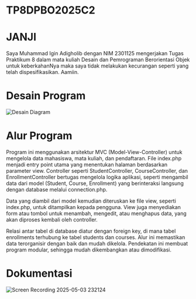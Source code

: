 # TP8DPBO2025C2

# JANJI
Saya Muhammad Igin Adigholib dengan NIM 2301125 mengerjakan Tugas Praktikum 8 dalam mata kuliah Desain dan Pemrograman Berorientasi Objek untuk keberkahanNya maka saya tidak melakukan kecurangan seperti yang telah dispesifikasikan. Aamiin.

# Desain Program
![Desain Diagram](https://github.com/user-attachments/assets/eb9f4fed-7d29-4685-a9bf-91366d584753)

# Alur Program
Program ini menggunakan arsitektur MVC (Model-View-Controller) untuk mengelola data mahasiswa, mata kuliah, dan pendaftaran. File index.php menjadi entry point utama yang menentukan halaman berdasarkan parameter view. Controller seperti StudentController, CourseController, dan EnrollmentController bertugas mengelola logika aplikasi, seperti mengambil data dari model (Student, Course, Enrollment) yang berinteraksi langsung dengan database melalui connection.php.

Data yang diambil dari model kemudian diteruskan ke file view, seperti index.php, untuk ditampilkan kepada pengguna. View juga menyediakan form atau tombol untuk menambah, mengedit, atau menghapus data, yang akan diproses kembali oleh controller.

Relasi antar tabel di database diatur dengan foreign key, di mana tabel enrollments terhubung ke tabel students dan courses. Alur ini memastikan data terorganisir dengan baik dan mudah dikelola. Pendekatan ini membuat program modular, sehingga mudah dikembangkan atau dimodifikasi.

# Dokumentasi
![Screen Recording 2025-05-03 232124](https://github.com/user-attachments/assets/40aeb1fb-46c1-4ea8-89d4-093f5cd56452)


